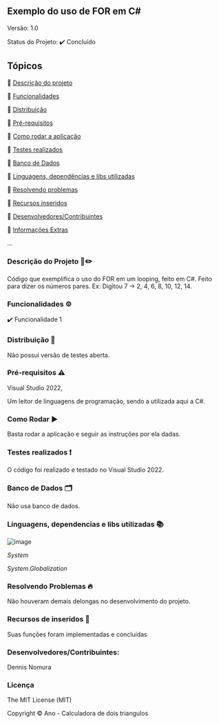 ## Exemplo do uso de FOR em C#
Versão: 1.0

Status do Projeto:  ✔️ Concluído

## Tópicos
🔹 [Descrição do projeto](https://github.com/GatoEstunado/Calculadoras/tree/For#descri%C3%A7%C3%A3o-do-projeto-%EF%B8%8F)

🔹 [Funcionalidades](https://github.com/GatoEstunado/Calculadoras/tree/For#funcionalidades-%EF%B8%8F)

🔹 [Distribuição](https://github.com/GatoEstunado/Calculadoras/tree/For#distribui%C3%A7%C3%A3o-)

🔹 [Pré-requisitos](https://github.com/GatoEstunado/Calculadoras/tree/For#pr%C3%A9-requisitos-%EF%B8%8F)

🔹 [Como rodar a aplicação](https://github.com/GatoEstunado/Calculadoras/tree/For#como-rodar-%EF%B8%8F)

🔹 [Testes realizados](https://github.com/GatoEstunado/Calculadoras/tree/For#testes-realizados-)

🔹 [Banco de Dados](https://github.com/GatoEstunado/Calculadoras/tree/For#banco-de-dados-%EF%B8%8F)

🔹 [Linguagens, dependências e libs utilizadas](https://github.com/GatoEstunado/Calculadoras/tree/For#linguagens-dependencias-e-libs-utilizadas-)

🔹 [Resolvendo problemas](https://github.com/GatoEstunado/Calculadoras/tree/For#resolvendo-problemas-)

🔹 [Recursos inseridos](https://github.com/GatoEstunado/Calculadoras/tree/For#recursos-de-inseridos-)

🔹 [Desenvolvedores/Contribuintes](https://github.com/GatoEstunado/Calculadoras/tree/For#desenvolvedorescontribuintes)

🔹 [Informações Extras](https://github.com/GatoEstunado/Calculadoras/tree/For#licen%C3%A7a)

...


### Descrição do Projeto 🧾✏️
Código que exemplifica o uso do FOR em um looping, feito em C#.
Feito para dizer os números pares. Ex: Digitou 7 -> 2, 4, 6, 8, 10, 12, 14. 


### Funcionalidades ⚙️
✔️ Funcionalidade 1




### Distribuição 💬
Não possui versão de testes aberta.




### Pré-requisitos ⚠️
Visual Studio 2022,

Um leitor de linguagens de programação, sendo a utilizada aqui a C#.



### Como Rodar ▶️
Basta rodar a aplicação e seguir as instruções por ela dadas.




### Testes realizados ❗
O código foi realizado e testado no Visual Studio 2022.




### Banco de Dados 🗂️
Não usa banco de dados.




### Linguagens, dependencias e libs utilizadas 📚

![image](https://img.shields.io/badge/C%23-239120?style=for-the-badge&logo=c-sharp&logoColor=white)

*System*

*System.Globalization*




### Resolvendo Problemas 🔥
Não houveram demais delongas no desenvolvimento do projeto.




### Recursos de inseridos 🧰
Suas funções foram implementadas e concluídas


### Desenvolvedores/Contribuintes:
Dennis Nomura




### Licença
The MIT License (MIT)

Copyright ©️ Ano - Calculadora de dois triangulos
